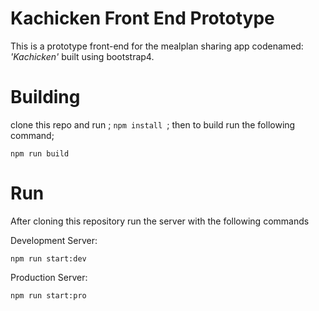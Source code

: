 # Kachicken Front End Prototype

This is a prototype front-end for the mealplan sharing app codenamed: *'Kachicken'*  built using bootstrap4. 

# Building
clone this repo and run ; `npm install `; then to build run the following command;

    npm run build


# Run

After cloning this repository run the server with the following commands

Development Server:

    npm run start:dev

 Production Server:

    npm run start:pro

```
